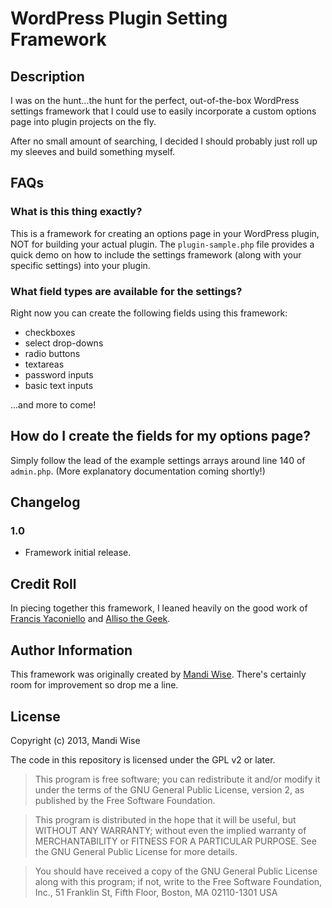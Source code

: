 # WordPress Plugin Setting Framework

## Description

I was on the hunt...the hunt for the perfect, out-of-the-box WordPress settings framework that I could use to easily incorporate a custom options page into plugin projects on the fly.

After no small amount of searching, I decided I should probably just roll up my sleeves and build something myself.

## FAQs

### What is this thing exactly?

This is a framework for creating an options page in your WordPress plugin, NOT for building your actual plugin. The `plugin-sample.php` file provides a quick demo on how to include the settings framework (along with your specific settings) into your plugin.

### What field types are available for the settings?

Right now you can create the following fields using this framework:

* checkboxes
* select drop-downs
* radio buttons
* textareas
* password inputs
* basic text inputs

...and more to come!

## How do I create the fields for my options page?

Simply follow the lead of the example settings arrays around line 140 of `admin.php`. (More explanatory documentation coming shortly!)

## Changelog

### 1.0
* Framework initial release.

## Credit Roll

In piecing together this framework, I leaned heavily on the good work of [Francis Yaconiello](http://www.yaconiello.com/blog/how-to-handle-wordpress-settings/) and [Alliso the Geek](http://alisothegeek.com/2011/01/wordpress-settings-api-tutorial-1/).

## Author Information

This framework was originally created by [Mandi Wise](http://mandiwise.com/). There's certainly room for improvement so drop me a line.

## License

Copyright (c) 2013, Mandi Wise

The code in this repository is licensed under the GPL v2 or later.

> This program is free software; you can redistribute it and/or modify it under the terms of the GNU General Public License, version 2, as published by the Free Software Foundation.

> This program is distributed in the hope that it will be useful, but WITHOUT ANY WARRANTY; without even the implied warranty of MERCHANTABILITY or FITNESS FOR A PARTICULAR PURPOSE.  See the GNU General Public License for more details.

> You should have received a copy of the GNU General Public License along with this program; if not, write to the Free Software Foundation, Inc., 51 Franklin St, Fifth Floor, Boston, MA  02110-1301  USA